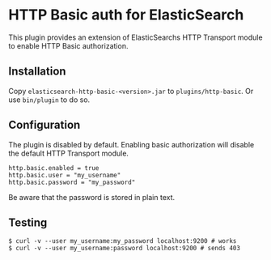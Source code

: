 # HTTP Basic auth for ElasticSearch

This plugin provides an extension of ElasticSearchs HTTP Transport module to enable HTTP Basic authorization.

## Installation

Copy `elasticsearch-http-basic-<version>.jar` to `plugins/http-basic`. Or use `bin/plugin` to do so.
    
## Configuration

The plugin is disabled by default. Enabling basic authorization will disable the default HTTP Transport module.

```
http.basic.enabled = true
http.basic.user = "my_username"
http.basic.password = "my_password"
```

Be aware that the password is stored in plain text.

## Testing

```
$ curl -v --user my_username:my_password localhost:9200 # works
$ curl -v --user my_username:password localhost:9200 # sends 403
```